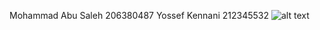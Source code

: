 Mohammad Abu Saleh 206380487
Yossef Kennani 212345532
![alt text](lab4-w25-yosef_mohammad/report.png)
